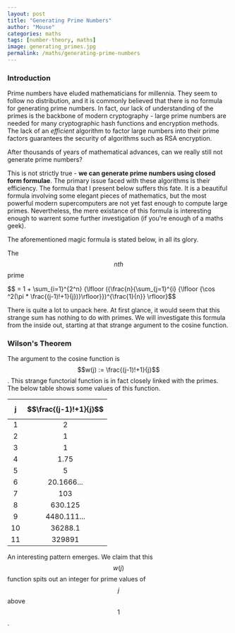 ```yaml
---
layout: post
title: "Generating Prime Numbers"
author: "Mouse"
categories: maths
tags: [number-theory, maths]
image: generating_primes.jpg
permalink: /maths/generating-prime-numbers
---
```


### Introduction
Prime numbers have eluded mathematicians for millennia. They seem to follow no distribution, and it is commonly believed that there is no formula for generating prime numbers. In fact, our lack of understanding of the primes is the backbone of modern cryptography - large prime numbers are needed for many cryptographic hash functions and encryption methods. The lack of an _efficient_ algorithm to factor large numbers into their prime factors guarantees the security of algorithms such as RSA encryption.

After thousands of years of mathematical advances, can we really still not generate prime numbers?

This is not strictly true - __we can generate prime numbers using closed form formulae__. The primary issue faced with these algorithms is their efficiency. The formula that I present below suffers this fate. It is a beautiful formula involving some elegant pieces of mathematics, but the most powerful modern supercomputers are not yet fast enough to compute large primes. Nevertheless, the mere existance of this formula is interesting enough to warrent some further investigation (if you're enough of a maths geek).

The aforementioned magic formula is stated below, in all its glory.

The $$nth$$ prime

$$ = 1 + \sum_{i=1}^{2^n} {\lfloor ({\frac{n}{\sum_{j=1}^{i} {\lfloor {\cos ^2(\pi * \frac{(j-1)!+1}{j})}\rfloor}})^{\frac{1}{n}} \rfloor}$$

There is quite a lot to unpack here. At first glance, it would seem that this strange sum has nothing to do with primes. We will investigate this formula from the inside out, starting at that strange argument to the cosine function.

### Wilson's Theorem

The argument to the cosine function is $$w(j) := \frac{(j-1)!+1}{j}$$. This strange functorial function is in fact closely linked with the primes. The below table shows some values of this function.

j     | $$\frac{(j-1)!+1}{j}$$  
:---: | :----------:|
1     | 2           |
2     | 1           |
3     | 1           |
4     | 1.75        |
5     | 5           |
6     | 20.1666...  |
7     | 103         |
8     | 630.125     |
9     | 4480.111... |
10    | 36288.1     |
11    | 329891      |

An interesting pattern emerges. We claim that this $$w(j)$$ function spits out an integer for prime values of $$j$$ above $$1$$.
